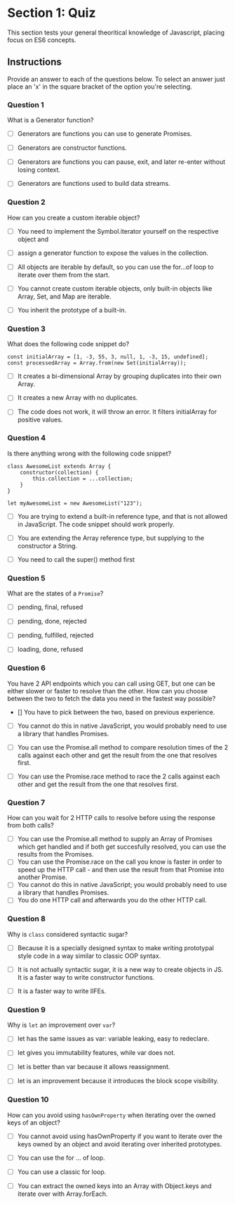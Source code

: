 # Section 1: Quiz

This section tests your general theoritical knowledge of Javascript, placing focus on ES6 concepts.

## Instructions
Provide an answer to each of the questions below. To select an answer just place an 'x' in the square bracket of the option you're selecting.


### Question 1

What is a Generator function?

- [ ] Generators are functions you can use to generate Promises.
- [ ] Generators are constructor functions.
- [ ] Generators are functions you can pause, exit, and later re-enter without losing context.
- [ ] Generators are functions used to build data streams.


### Question 2

How can you create a custom iterable object?

- [ ] You need to implement the Symbol.iterator yourself on the respective object and
- [ ] assign a generator function to expose the values in the collection.
- [ ] All objects are iterable by default, so you can use the for...of loop to iterate over them from the start.
- [ ] You cannot create custom iterable objects, only built-in objects like Array, Set, and Map are iterable.
- [ ] You inherit the prototype of a built-in.


### Question 3

What does the following code snippet do?

```
const initialArray = [1, -3, 55, 3, null, 1, -3, 15, undefined];
const processedArray = Array.from(new Set(initialArray));

```

- [ ] It creates a bi-dimensional Array by grouping duplicates into their own Array.
- [ ] It creates a new Array with no duplicates.
- [ ] The code does not work, it will throw an error. It filters initialArray for positive values.


### Question 4
Is there anything wrong with the following code snippet?

```
class AwesomeList extends Array { 
    constructor(collection) {
        this.collection = ...collection; 
    }
}

let myAwesomeList = new AwesomeList("123");
```

- [ ] You are trying to extend a built-in reference type, and that is not allowed in JavaScript. The code snippet should work properly.
- [ ] You are extending the Array reference type, but supplying to the constructor a String.
- [ ] You need to call the super() method first


### Question 5

What are the states of a `Promise`?

- [ ] pending, final, refused
- [ ] pending, done, rejected
- [ ] pending, fulfilled, rejected
- [ ] loading, done, refused


### Question 6

You have 2 API endpoints which you can call using GET, but one can be either slower or faster to resolve than the other. How can you choose between the two to fetch the data you need in the fastest way possible?

- [] You have to pick between the two, based on previous experience.
- [ ] You cannot do this in native JavaScript, you would probably need to use a library that handles Promises.
- [ ] You can use the Promise.all method to compare resolution times of the 2 calls against each other and get the result from the one that resolves first.
- [ ] You can use the Promise.race method to race the 2 calls against each other and get the result from the one that resolves first.


### Question 7

How can you wait for 2 HTTP calls to resolve before using the response from both calls?

- [ ] You can use the Promise.all method to supply an Array of Promises which get handled and if both get succesfully resolved, you can use the results from the Promises.
- [ ] You can use the Promise.race on the call you know is faster in order to speed up the HTTP call - and then use the result from that Promise into another Promise.
- [ ] You cannot do this in native JavaScript; you would probably need to use a library that handles Promises.
- [ ] You do one HTTP call and afterwards you do the other HTTP call.

### Question 8

Why is `class` considered syntactic sugar?

- [ ] Because it is a specially designed syntax to make writing prototypal style code in a way similar to classic OOP syntax.
- [ ] It is not actually syntactic sugar, it is a new way to create objects in JS. It is a faster way to write constructor functions.
- [ ] It is a faster way to write IIFEs.


### Question 9

Why is `let` an improvement over `var`?

- [ ] let has the same issues as var: variable leaking, easy to redeclare.
- [ ] let gives you immutability features, while var does not.
- [ ] let is better than var because it allows reassignment.
- [ ] let is an improvement because it introduces the block scope visibility.


### Question 10

How can you avoid using `hasOwnProperty` when iterating over the owned keys of an object?

- [ ] You cannot avoid using hasOwnProperty if you want to iterate over the keys owned by an object and avoid iterating over inherited prototypes.
- [ ] You can use the for ... of loop.
- [ ] You can use a classic for loop.
- [ ] You can extract the owned keys into an Array with Object.keys and iterate over with Array.forEach.

